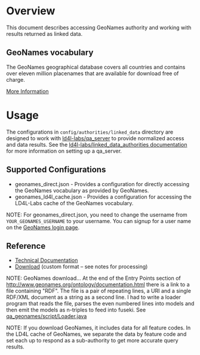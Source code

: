 # Overview

This document describes accessing GeoNames authority and working with results returned as linked data. 

## GeoNames vocabulary

The GeoNames geographical database covers all countries and contains over eleven million placenames that are available for download free of charge.

[More Information](http://www.geonames.org/)


# Usage

The configurations in `config/authorities/linked_data` directory are designed to work with [ld4l-labs/qa_server](https://github.com/ld4l-labs/qa_server) to provide normalized access and data results.  See the [ld4l-labs/linked_data_authorities documentation](https://github.com/ld4l-labs/linked_data_authorities/blob/master/README.md) for more information on setting up a qa_server.

## Supported Configurations

* geonames_direct.json - Provides a configuration for directly accessing the GeoNames vocabulary as provided by GeoNames.
* geonames_ld4l_cache.json - Provides a configuration for accessing the LD4L-Labs cache of the GeoNames vocabulary.

NOTE: For geonames_direct.json, you need to change the username from `YOUR_GEONAMES_USERNAME` to your username.  You can signup for a user name on the [GeoNames login page](http://www.geonames.org/login).

## Reference

* [Technical Documentation](http://www.geonames.org/export/geonames-search.html)
* [Download](http://www.geonames.org/ontology/documentation.html) (custom format – see notes for processing)

NOTE: GeoNames download…  At the end of the Entry Points section of http://www.geonames.org/ontology/documentation.html there is a link to a file containing "RDF".  The file is a pair of repeating lines, a URI and a single RDF/XML document as a string as a second line.  I had to write a loader program that reads the file, parses the even numbered lines into models and then emit the models as n-triples to feed into fuseki.  See [qa_geonames/script/Loader.java](https://github.com/ld4l-labs/linked_data_authorities/blob/master/script/Loader.java)

NOTE: If you download GeoNames, it includes data for all feature codes.  In the LD4L cache of GeoNames, we separate the data by feature code and set each up to respond as a sub-authority to get more accurate query results. 